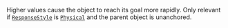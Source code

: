 Higher values cause the object to reach its goal more rapidly. Only
relevant if [`ResponseStyle`](https://create.roblox.com/docs/reference/engine/classes/DragDetector#ResponseStyle) is
[`Physical`](https://create.roblox.com/docs/reference/engine/enums/DragDetectorResponseStyle) and the parent object is
unanchored.